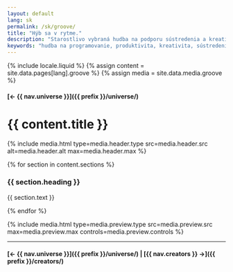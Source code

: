 ```yaml
---
layout: default
lang: sk
permalink: /sk/groove/
title: "Hýb sa v rytme."
description: "Starostlivo vybraná hudba na podporu sústredenia a kreativity počas programovania. Zlepši si produktivitu pomocou rytmu."
keywords: "hudba na programovanie, produktivita, kreativita, sústredenie, Swiftian"
---
```



{% include locale.liquid %}
{% assign content = site.data.pages[lang].groove %}
{% assign media = site.data.media.groove %}

#### [← {{ nav.universe }}]({{ prefix }}/universe/)

# {{ content.title }}

{% include media.html
  type=media.header.type
  src=media.header.src
  alt=media.header.alt
  max=media.header.max
%}

{% for section in content.sections %}
### {{ section.heading }}
{{ section.text }}

{% endfor %}

{% include media.html
  type=media.preview.type
  src=media.preview.src
  max=media.preview.max
  controls=media.preview.controls
%}

---

#### [← {{ nav.universe }}]({{ prefix }}/universe/) | [{{ nav.creators }} →]({{ prefix }}/creators/)